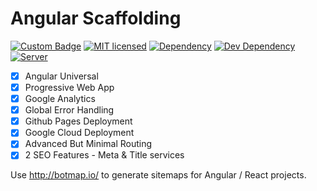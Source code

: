 # Angular Scaffolding

[![Custom Badge](https://img.shields.io/badge/Author-Abhijit%20Kar-brightgreen.svg)](https://www.abhijit-kar.com/)
[![MIT licensed](https://img.shields.io/badge/Licence-MIT-blue.svg?style=flat)](https://opensource.org/licenses/mit-license.php)
[![Dependency](https://david-dm.org/abhijit-kar/angular-scaffolding.svg?style=flat)](https://david-dm.org/abhijit-kar/angular-scaffolding)
[![Dev Dependency](https://david-dm.org/abhijit-kar/angular-scaffolding/dev-status.svg?style=flat)](https://david-dm.org/abhijit-kar/angular-scaffolding?type=dev)
[![Server](https://img.shields.io/badge/Server-GitHub%20Pages-brightgreen.svg?style=flat)](https://www.abhijit-kar.com/angular-scaffolding/) 

- [x] Angular Universal
- [x] Progressive Web App
- [x] Google Analytics
- [x] Global Error Handling
- [x] Github Pages Deployment
- [x] Google Cloud Deployment
- [x] Advanced But Minimal Routing
- [x] 2 SEO Features - Meta & Title services

Use http://botmap.io/ to generate sitemaps for Angular / React projects.
